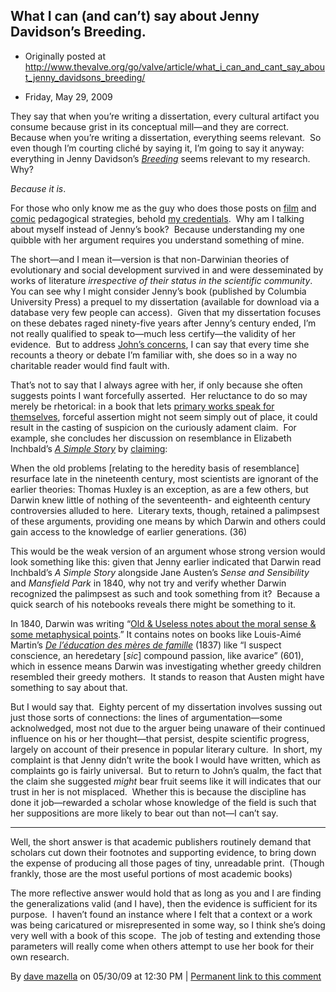 ## What I can (and can’t) say about Jenny Davidson’s Breeding.

 * Originally posted at http://www.thevalve.org/go/valve/article/what_i_can_and_cant_say_about_jenny_davidsons_breeding/

* Friday, May 29, 2009 

They say that when you’re writing a dissertation, every cultural artifact you consume because grist in its conceptual mill—and they are correct.  Because when you’re writing a dissertation, everything seems relevant.  So even though I’m courting cliché by saying it, I’m going to say it anyway: everything in Jenny Davidson’s [_Breeding_](http://www.amazon.com/exec/obidos/ASIN/0231138784/diesekoschmar-20) seems relevant to my research.  Why?  

_Because it is_.  

For those who only know me as the guy who does those posts on [film](http://acephalous.typepad.com/acephalous/the-dark-knight/) and [comic](http://acephalous.typepad.com/acephalous/watchmen/) pedagogical strategies, behold [my credentials](http://acephalous.typepad.com/files/dissertationabstract.gif).  Why am I talking about myself instead of Jenny’s book?  Because understanding my one quibble with her argument requires you understand something of mine.  

The short—and I mean it—version is that non-Darwinian theories of evolutionary and social development survived in and were desseminated by works of literature _irrespective of their status in the scientific community_.  You can see why I might consider Jenny’s book (published by Columbia University Press) a prequel to my dissertation (available for download via a database very few people can access).  Given that my dissertation focuses on these debates raged ninety-five years after Jenny’s century ended, I’m not really qualified to speak to—much less certify—the validity of her evidence.  But to address [John’s concerns](http://www.thevalve.org/go/valve/article/maps_graphs_trees_and_breeding/), I can say that every time she recounts a theory or debate I’m familiar with, she does so in a way no charitable reader would find fault with.  

That’s not to say that I always agree with her, if only because she often suggests points I want forcefully asserted.  Her reluctance to do so may merely be rhetorical: in a book that lets [primary works speak for themselves](http://www.thevalve.org/go/valve/article/on_the_form_of_jenny_davidsons_breeding/), forceful assertion might not seem simply out of place, it could result in the casting of suspicion on the curiously adament claim.  For example, she concludes her discussion on resemblance in Elizabeth Inchbald’s [_A Simple Story_](http://books.google.com/books?id=tehJAAAAMAAJ&pg=PR3&dq=%22E%3Cbr%20/%3Elizabeth+Inchbald%22+%22a+simple+story%22&ei=x3AgSrr5Bp-OkAS%3Cbr%20/%3EU6Zz3CA&client=firefox-a#PPR1,M1) by [claiming](http://books.google.com/books?id=7P4lD6wDhkUC&dq=%22jenny+davidson%22+breeding&printsec=frontcover&source=bl&ots=ejqlCr4_Zn&sig=uYvWsZv766WVKw84UKFVphBozDQ&hl=en&ei=q-4aSo6ZBor8swPX6KnBCA&sa=X&oi=book_result&ct=result&resnum=9#PPA36,M1):

When the old problems [relating to the heredity basis of resemblance] resurface late in the nineteenth century, most scientists are ignorant of the earlier theories: Thomas Huxley is an exception, as are a few others, but Darwin knew little of nothing of the seventeenth- and eighteenth century controversies alluded to here.  Literary texts, though, retained a palimpsest of these arguments, providing one means by which Darwin and others could gain access to the knowledge of earlier generations. (36)

This would be the weak version of an argument whose strong version would look something like this: given that Jenny earlier indicated that Darwin read Inchbald’s _A Simple Story_ alongside Jane Austen’s _Sense and Sensibility_ and _Mansfield Park_ in 1840, why not try and verify whether Darwin recognized the palimpsest as such and took something from it?  Because a quick search of his notebooks reveals there might be something to it.

In 1840, Darwin was writing “[Old & Useless notes about the moral sense & some metaphysical points](http://darwinlibrary.amnh.org/index.php?globalnav=manuscripts&sectionnav=viewer&unit_id=1145).”  It contains notes on books like Louis-Aimé Martin’s [_De l’éducation des mères de famille_](http://books.google.com/books?id=j9fZjXgDtPMC&dq=Education+des+meres+de+famille&printsec=frontcover&source=bl&ots=pi1C-9EPi4&sig=xk6ReDBKNBQzNzAaoAzSdMztI58&hl=en&ei=L3cgSue0OqaAtgP7vcyDBA&sa=X&oi=book_result&ct=result&resnum=1#PPA1,M1) (1837) like “I suspect conscience, an heredetary [_sic_] compound passion, like avarice” (601), which in essence means Darwin was investigating whether greedy children resembled their greedy mothers.  It stands to reason that Austen might have something to say about that.  

But I would say that.  Eighty percent of my dissertation involves sussing out just those sorts of connections: the lines of argumentation—some acknolwedged, most not due to the arguer being unaware of their continued influence on his or her thought—that persist, despite scientific progress, largely on account of their presence in popular literary culture.  In short, my complaint is that Jenny didn’t write the book I would have written, which as complaints go is fairly universal.  But to return to John’s qualm, the fact that the claim she suggested _might_ bear fruit seems like it will indicates that our trust in her is not misplaced.  Whether this is because the discipline has done it job—rewarded a scholar whose knowledge of the field is such that her suppositions are more likely to bear out than not—I can’t say.  

---

Well, the short answer is that academic publishers routinely demand that scholars cut down their footnotes and supporting evidence, to bring down the expense of producing all those pages of tiny, unreadable print.  (Though frankly, those are the most useful portions of most academic books)

The more reflective answer would hold that as long as you and I are finding the generalizations valid (and I have), then the evidence is sufficient for its purpose.  I haven’t found an instance where I felt that a context or a work was being caricatured or misrepresented in some way, so I think she’s doing very well with a book of this scope.  The job of testing and extending those parameters will really come when others attempt to use her book for their own research.

By [dave mazella](http://long18th.wordpress.com/) on 05/30/09 at 12:30 PM | [Permanent link to this comment](http://www.thevalve.org/go/valve/article/what_i_can_and_cant_say_about_jenny_davidsons_breeding/#25104)

